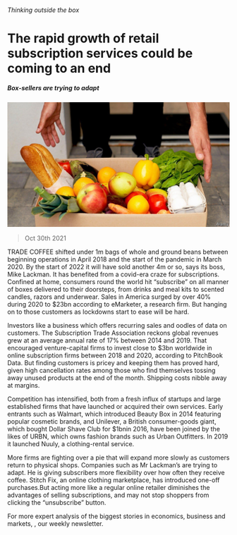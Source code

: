 ###### Thinking outside the box

# The rapid growth of retail subscription services could be coming to an end 

##### Box-sellers are trying to adapt 

![image](images/20211030_wbp502.jpg) 

> Oct 30th 2021 

TRADE COFFEE shifted under 1m bags of whole and ground beans between beginning operations in April 2018 and the start of the pandemic in March 2020. By the start of 2022 it will have sold another 4m or so, says its boss, Mike Lackman. It has benefited from a covid-era craze for subscriptions. Confined at home, consumers round the world hit “subscribe” on all manner of boxes delivered to their doorsteps, from drinks and meal kits to scented candles, razors and underwear. Sales in America surged by over 40% during 2020 to $23bn according to eMarketer, a research firm. But hanging on to those customers as lockdowns start to ease will be hard.

Investors like a business which offers recurring sales and oodles of data on customers. The Subscription Trade Association reckons global revenues grew at an average annual rate of 17% between 2014 and 2019. That encouraged venture-capital firms to invest close to $3bn worldwide in online subscription firms between 2018 and 2020, according to PitchBook Data. But finding customers is pricey and keeping them has proved hard, given high cancellation rates among those who find themselves tossing away unused products at the end of the month. Shipping costs nibble away at margins.


Competition has intensified, both from a fresh influx of startups and large established firms that have launched or acquired their own services. Early entrants such as Walmart, which introduced Beauty Box in 2014 featuring popular cosmetic brands, and Unilever, a British consumer-goods giant, which bought Dollar Shave Club for $1bnin 2016, have been joined by the likes of URBN, which owns fashion brands such as Urban Outfitters. In 2019 it launched Nuuly, a clothing-rental service.

More firms are fighting over a pie that will expand more slowly as customers return to physical shops. Companies such as Mr Lackman’s are trying to adapt. He is giving subscribers more flexibility over how often they receive coffee. Stitch Fix, an online clothing marketplace, has introduced one-off purchases.But acting more like a regular online retailer diminishes the advantages of selling subscriptions, and may not stop shoppers from clicking the “unsubscribe” button.

For more expert analysis of the biggest stories in economics, business and markets, , our weekly newsletter. 

